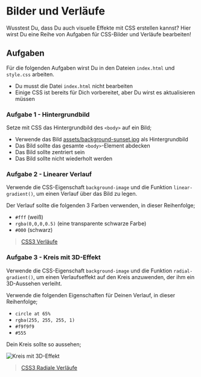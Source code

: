 # Bilder und Verläufe

Wusstest Du, dass Du auch visuelle Effekte mit CSS erstellen kannst? Hier wirst Du eine Reihe von Aufgaben für CSS-Bilder und Verläufe bearbeiten!

## Aufgaben

Für die folgenden Aufgaben wirst Du in den Dateien `index.html` und `style.css` arbeiten.

- Du musst die Datei `index.html` nicht bearbeiten
- Einige CSS ist bereits für Dich vorbereitet, aber Du wirst es aktualisieren müssen

### Aufgabe 1 - Hintergrundbild

Setze mit CSS das Hintergrundbild des `<body>` auf ein Bild;

- Verwende das Bild [assets/background-sunset.jpg](assets/background-sunset.jpg) als Hintergrundbild
- Das Bild sollte das gesamte `<body>`-Element abdecken
- Das Bild sollte zentriert sein
- Das Bild sollte nicht wiederholt werden

### Aufgabe 2 - Linearer Verlauf

Verwende die CSS-Eigenschaft `background-image` und die Funktion `linear-gradient()`, um einen Verlauf über das Bild zu legen.

Der Verlauf sollte die folgenden 3 Farben verwenden, in dieser Reihenfolge;

- `#fff` (weiß)
- `rgba(0,0,0,0.5)` (eine transparente schwarze Farbe)
- `#000` (schwarz)

> [CSS3 Verläufe](https://css-tricks.com/css3-gradients/)

### Aufgabe 3 - Kreis mit 3D-Effekt

Verwende die CSS-Eigenschaft `background-image` und die Funktion `radial-gradient()`, um einen Verlaufseffekt auf den Kreis anzuwenden, der ihm ein 3D-Aussehen verleiht.

Verwende die folgenden Eigenschaften für Deinen Verlauf, in dieser Reihenfolge;

- `circle at 65%`
- `rgba(255, 255, 255, 1)`
- `#f9f9f9`
- `#555`

Dein Kreis sollte so aussehen;

![Kreis mit 3D-Effekt](assets/3d-circle.png)

> [CSS3 Radiale Verläufe](https://css-tricks.com/css3-gradients/#aa-radial-gradients)

